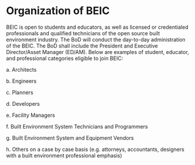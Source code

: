 # Organization of BEIC

BEIC is open to students and educators, as well as licensed or credentialed professionals and qualified technicians of the open source built environment industry. The BoD will conduct the day-to-day administration of the BEIC. The BoD shall include the President and Executive Director/Asset Manager (ED/AM). Below are examples of student, educator, and professional categories eligible to join BEIC: 

a. Architects 

b. Engineers

c. Planners

d. Developers

e. Facility Managers

f. Built Environment System Technicians and Programmers  

g. Built Environment System and Equipment Vendors 

h. Others on a case by case basis (e.g. attorneys, accountants, designers with a built environment professional emphasis)
